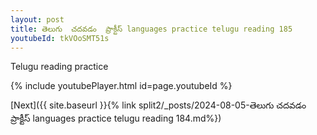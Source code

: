 ```yaml
---
layout: post
title: తెలుగు  చదవడం  ప్రాక్టీస్ languages practice telugu reading 185
youtubeId: tkVOoSMT51s
---
```

 
 
Telugu reading practice
 
 
 
 
 


{% include youtubePlayer.html id=page.youtubeId %}
 
[Next]({{ site.baseurl }}{% link  split2/_posts/2024-08-05-తెలుగు  చదవడం  ప్రాక్టీస్ languages practice telugu reading 184.md%})
 
